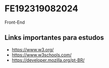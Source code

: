 # FE192319082024

Front-End

## Links importantes para estudos

- https://www.w3.org/
- https://www.w3schools.com/
- https://developer.mozilla.org/pt-BR/
